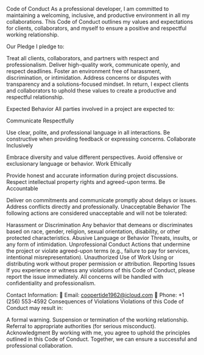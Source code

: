 Code of Conduct
As a professional developer, I am committed to maintaining a welcoming, inclusive, and productive environment in all my collaborations. This Code of Conduct outlines my values and expectations for clients, collaborators, and myself to ensure a positive and respectful working relationship.

Our Pledge
I pledge to:

Treat all clients, collaborators, and partners with respect and professionalism.
Deliver high-quality work, communicate openly, and respect deadlines.
Foster an environment free of harassment, discrimination, or intimidation.
Address concerns or disputes with transparency and a solutions-focused mindset.
In return, I expect clients and collaborators to uphold these values to create a productive and respectful relationship.

Expected Behavior
All parties involved in a project are expected to:

Communicate Respectfully

Use clear, polite, and professional language in all interactions.
Be constructive when providing feedback or expressing concerns.
Collaborate Inclusively

Embrace diversity and value different perspectives.
Avoid offensive or exclusionary language or behavior.
Work Ethically

Provide honest and accurate information during project discussions.
Respect intellectual property rights and agreed-upon terms.
Be Accountable

Deliver on commitments and communicate promptly about delays or issues.
Address conflicts directly and professionally.
Unacceptable Behavior
The following actions are considered unacceptable and will not be tolerated:

Harassment or Discrimination
Any behavior that demeans or discriminates based on race, gender, religion, sexual orientation, disability, or other protected characteristics.
Abusive Language or Behavior
Threats, insults, or any form of intimidation.
Unprofessional Conduct
Actions that undermine the project or violate agreed-upon terms (e.g., failure to pay for services, intentional misrepresentation).
Unauthorized Use of Work
Using or distributing work without proper permission or attribution.
Reporting Issues
If you experience or witness any violations of this Code of Conduct, please report the issue immediately. All concerns will be handled with confidentiality and professionalism.

Contact Information:
📧 Email: coopertide1962@icloud.com
📱 Phone: +1 (256) 553-4592
Consequences of Violations
Violations of this Code of Conduct may result in:

A formal warning.
Suspension or termination of the working relationship.
Referral to appropriate authorities (for serious misconduct).
Acknowledgment
By working with me, you agree to uphold the principles outlined in this Code of Conduct. Together, we can ensure a successful and professional collaboration.
